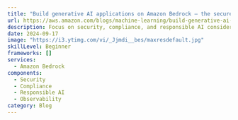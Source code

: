 ```yaml
---
title: "Build generative AI applications on Amazon Bedrock — the secure, compliant, and responsible foundation"
url: https://aws.amazon.com/blogs/machine-learning/build-generative-ai-applications-on-amazon-bedrock-the-secure-compliant-and-responsible-foundation/
description: Focus on security, compliance, and responsible AI considerations when building generative AI applications with detailed logging and governance features
date: 2024-09-17
image: "https://i3.ytimg.com/vi/_Jjmdi__bes/maxresdefault.jpg"
skillLevel: Beginner
frameworks: []
services:
  - Amazon Bedrock
components:
  - Security
  - Compliance
  - Responsible AI
  - Observability
category: Blog
---
```


